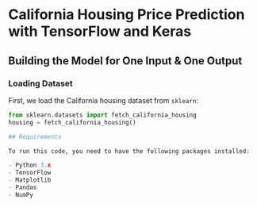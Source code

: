 # California Housing Price Prediction with TensorFlow and Keras

## Building the Model for One Input & One Output

### Loading Dataset

First, we load the California housing dataset from `sklearn`:

```python
from sklearn.datasets import fetch_california_housing
housing = fetch_california_housing()

## Requirements

To run this code, you need to have the following packages installed:

- Python 3.x
- TensorFlow
- Matplotlib
- Pandas
- NumPy

